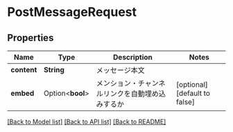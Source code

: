 # PostMessageRequest

## Properties

Name | Type | Description | Notes
------------ | ------------- | ------------- | -------------
**content** | **String** | メッセージ本文 | 
**embed** | Option<**bool**> | メンション・チャンネルリンクを自動埋め込みするか | [optional][default to false]

[[Back to Model list]](../README.md#documentation-for-models) [[Back to API list]](../README.md#documentation-for-api-endpoints) [[Back to README]](../README.md)


